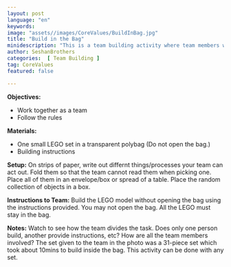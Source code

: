 ```yaml
---
layout: post
language: "en"
keywords:
image: "assets//images/CoreValues/BuildInBag.jpg"
title: "Build in the Bag"
minidescription: "This is a team building activity where team members work together to build a LEGO set in the plastic bag."
author: SeshanBrothers
categories:  [ Team Building ]
tag: CoreValues
featured: false

---
```


<b>Objectives:</b>
- Work together as a team
- Follow the rules

<b>Materials:</b>
- One small LEGO set in a transparent polybag (Do not open the bag.)
- Building instructions

<b>Setup:</b>
On strips of paper, write out differnt things/processes your team can act out. Fold them so that the team cannot read them when picking one. Place all of them in an envelope/box or spread of a table. Place the random collection of objects in a box.

<b>Instructions to Team:</b>
Build the LEGO model without opening the bag using the instructions provided. You may not open the bag. All the LEGO must stay in the bag.

<b>Notes:</b>
Watch to see how the team divides the task. Does only one person build, another provide instructions, etc? How are all the team members involved? The set given to the team in the photo was a 31-piece set which took about 10mins to build inside the bag. This activity can be done with any set.
